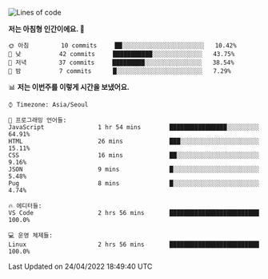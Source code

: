 <!--START_SECTION:waka-->
![Lines of code](https://img.shields.io/badge/%EC%A0%80%EB%8A%94%20%EC%97%AC%ED%83%9C%EA%B9%8C%EC%A7%80%20-32%20Thousand%20%EC%A4%84%EC%9D%98%20%EC%BD%94%EB%93%9C%EB%A5%BC%20%EC%9E%91%EC%84%B1%ED%96%88%EC%96%B4%EC%9A%94.-blue)

**저는 아침형 인간이에요. 🐤** 

```text
🌞 아침         10 commits     ██░░░░░░░░░░░░░░░░░░░░░░░   10.42% 
🌆 낮　         42 commits     ███████████░░░░░░░░░░░░░░   43.75% 
🌃 저녁         37 commits     █████████░░░░░░░░░░░░░░░░   38.54% 
🌙 밤　         7 commits      █░░░░░░░░░░░░░░░░░░░░░░░░   7.29%

```


📊 **저는 이번주를 이렇게 시간을 보냈어요.** 

```text
⌚︎ Timezone: Asia/Seoul

💬 프로그래밍 언어들: 
JavaScript               1 hr 54 mins        ████████████████░░░░░░░░░   64.91% 
HTML                     26 mins             ███░░░░░░░░░░░░░░░░░░░░░░   15.11% 
CSS                      16 mins             ██░░░░░░░░░░░░░░░░░░░░░░░   9.16% 
JSON                     9 mins              █░░░░░░░░░░░░░░░░░░░░░░░░   5.48% 
Pug                      8 mins              █░░░░░░░░░░░░░░░░░░░░░░░░   4.74%

🔥 에디터들: 
VS Code                  2 hrs 56 mins       █████████████████████████   100.0%

💻 운영 체제들: 
Linux                    2 hrs 56 mins       █████████████████████████   100.0%

```


 Last Updated on 24/04/2022 18:49:40 UTC
<!--END_SECTION:waka-->
